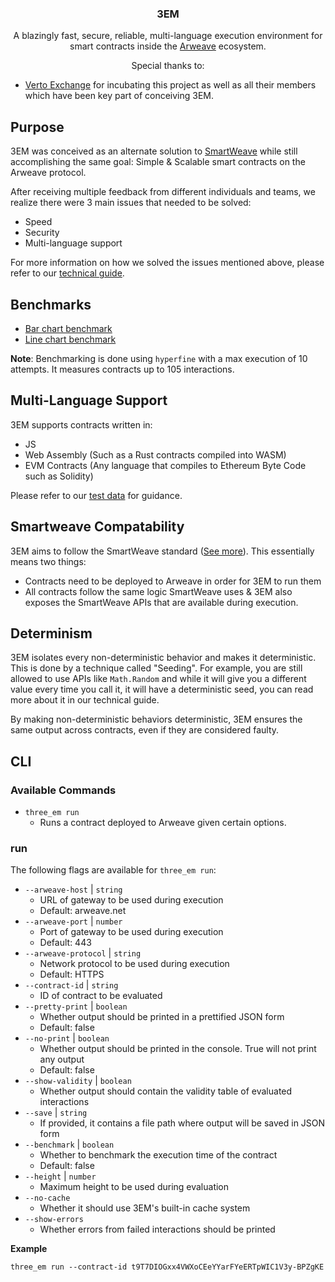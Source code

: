 <p align="center">
<h3 align="center">3EM</h3>

  <p align="center">
    A blazingly fast, secure, reliable, multi-language execution environment for smart contracts inside the <a href="https://arweave.org">Arweave</a> ecosystem.
  </p>
</p>

<p align="center">
Special thanks to:
<ul>
    <li>
        <a href="https://verto.exchange">Verto Exchange</a> for incubating this project as well as all their members which have been key part of conceiving 3EM.
    </li>
</ul>
</p>

## Purpose

3EM was conceived as an alternate solution to [SmartWeave](https://github.com/ArweaveTeam/SmartWeave) while still accomplishing the same goal: Simple & Scalable smart contracts on the Arweave protocol.

After receiving multiple feedback from different individuals and teams, we realize there were 3 main issues that needed to be solved:
- Speed
- Security
- Multi-language support

For more information on how we solved the issues mentioned above, please refer to our [technical guide](https://github.com/3distributed/3em/tree/main/docs/technical_guide.md).

## Benchmarks

- [Bar chart benchmark](https://github.com/3distributed/3em/blob/main/data/benchmark_bar.png)
- [Line chart benchmark](https://github.com/3distributed/3em/blob/main/data/benchmark_line.png)

**Note**: Benchmarking is done using `hyperfine` with a max execution of 10 attempts. It measures contracts up to 105 interactions.

## Multi-Language Support

3EM supports contracts written in:
- JS
- Web Assembly (Such as a Rust contracts compiled into WASM)
- EVM Contracts (Any language that compiles to Ethereum Byte Code such as Solidity)

Please refer to our [test data](https://github.com/3distributed/3em/tree/main/testdata) for guidance.

## Smartweave Compatability

3EM aims to follow the SmartWeave standard ([See more](https://github.com/ArweaveTeam/SmartWeave/blob/master/CONTRACT-GUIDE.md)). This essentially means two things:
- Contracts need to be deployed to Arweave in order for 3EM to run them
- All contracts follow the same logic SmartWeave uses & 3EM also exposes the SmartWeave APIs that are available during execution.

## Determinism

3EM isolates every non-deterministic behavior and makes it deterministic. This is done by a technique called "Seeding". For example, you are still allowed to use APIs like `Math.Random` and while it will give you a different value every time you call it, it will have a deterministic seed, you can read more about it in our technical guide.

By making non-deterministic behaviors deterministic, 3EM ensures the same output across contracts, even if they are considered faulty.

## CLI

### Available Commands

- `three_em run`
  - Runs a contract deployed to Arweave given certain options.

### run
The following flags are available for `three_em run`:
- `--arweave-host` | `string`
  - URL of gateway to be used during execution
  - Default: arweave.net
- `--arweave-port` | `number`
  - Port of gateway to be used during execution
  - Default: 443
- `--arweave-protocol` | `string`
  - Network protocol to be used during execution
  - Default: HTTPS
- `--contract-id` | `string`
  - ID of contract to be evaluated
- `--pretty-print` | `boolean`
  - Whether output should be printed in a prettified JSON form
  - Default: false
- `--no-print` | `boolean`
  - Whether output should be printed in the console. True will not print any output
  - Default: false
- `--show-validity` | `boolean`
  - Whether output should contain the validity table of evaluated interactions
- `--save` | `string`
  - If provided, it contains a file path where output will be saved in JSON form
- `--benchmark` | `boolean`
  - Whether to benchmark the execution time of the contract
  - Default: false
- `--height` | `number`
  - Maximum height to be used during evaluation
- `--no-cache`
  - Whether it should use 3EM's built-in cache system
- `--show-errors`
  - Whether errors from failed interactions should be printed

**Example**

```shell
three_em run --contract-id t9T7DIOGxx4VWXoCEeYYarFYeERTpWIC1V3y-BPZgKE
```



